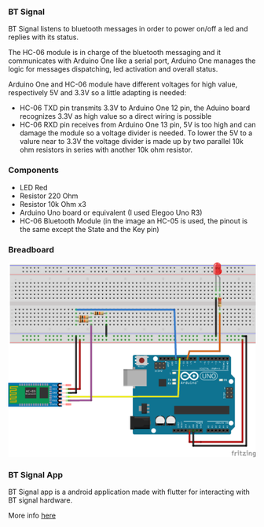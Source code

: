### BT Signal
BT Signal listens to bluetooth messages in order to power on/off a led and replies with its status.

The HC-06 module is in charge of the bluetooth messaging and it communicates with Arduino One like a serial port, Arduino One manages the logic for messages dispatching, led activation and overall status.

Arduino One and HC-06 module have different voltages for high value, respectively 5V and 3.3V so a little adapting is needed:
- HC-06 TXD pin transmits 3.3V to Arduino One 12 pin, the Aduino board recognizes 3.3V as high value so a direct wiring is possible
- HC-06 RXD pin receives from Arduino One 13 pin, 5V is too high and can damage the module so a voltage divider is needed. To lower the 5V to a valure near to 3.3V the voltage divider is made up by two parallel 10k ohm resistors in series with another 10k ohm resistor. 

### Components
- LED Red
- Resistor 220 Ohm
- Resistor 10k Ohm x3
- Arduino Uno board or equivalent (I used Elegoo Uno R3)
- HC-06 Bluetooth Module (in the image an HC-05 is used, the pinout is the same except the State and the Key pin) 

### Breadboard
![Image](./images/btSignal.png)

### BT Signal App
BT Signal app is a android application made with flutter for interacting with BT signal hardware.

More info [here](./bt_signal_app/README.md)
